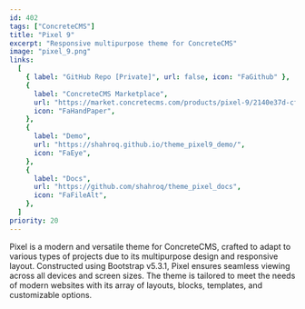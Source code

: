 ```yaml
---
id: 402
tags: ["ConcreteCMS"]
title: "Pixel 9"
excerpt: "Responsive multipurpose theme for ConcreteCMS"
image: "pixel_9.png"
links:
  [
    { label: "GitHub Repo [Private]", url: false, icon: "FaGithub" },
    {
      label: "ConcreteCMS Marketplace",
      url: "https://market.concretecms.com/products/pixel-9/2140e37d-cf89-11ee-b9df-0a97d4ce16b9",
      icon: "FaHandPaper",
    },
    {
      label: "Demo",
      url: "https://shahroq.github.io/theme_pixel9_demo/",
      icon: "FaEye",
    },
    {
      label: "Docs",
      url: "https://github.com/shahroq/theme_pixel_docs",
      icon: "FaFileAlt",
    },
  ]
priority: 20
---
```


Pixel is a modern and versatile theme for ConcreteCMS, crafted to adapt to various types of projects due to its multipurpose design and responsive layout. Constructed using Bootstrap v5.3.1, Pixel ensures seamless viewing across all devices and screen sizes. The theme is tailored to meet the needs of modern websites with its array of layouts, blocks, templates, and customizable options.
